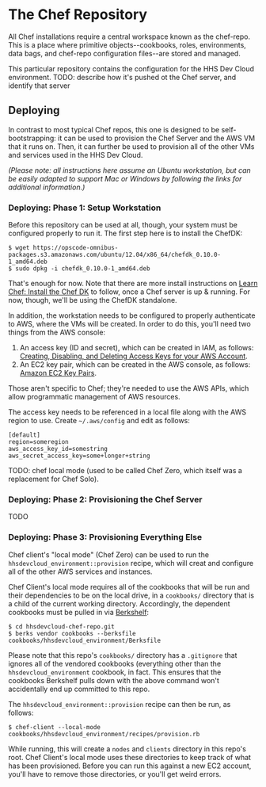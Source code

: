 The Chef Repository
===================
All Chef installations require a central workspace known as the chef-repo. This is a place where primitive objects--cookbooks, roles, environments, data bags, and chef-repo configuration files--are stored and managed.

This particular repository contains the configuration for the HHS Dev Cloud environment. TODO: describe how it's pushed ot the Chef server, and identify that server

## Deploying

In contrast to most typical Chef repos, this one is designed to be self-bootstrapping: it can be used to provision the Chef Server and the AWS VM that it runs on. Then, it can further be used to provision all of the other VMs and services used in the HHS Dev Cloud.

*(Please note: all instructions here assume an Ubuntu workstation, but can be easily adapted to support Mac or Windows by following the links for additional information.)*

### Deploying: Phase 1: Setup Workstation

Before this repository can be used at all, though, your system must be configured properly to run it. The first step here is to install the ChefDK:

    $ wget https://opscode-omnibus-packages.s3.amazonaws.com/ubuntu/12.04/x86_64/chefdk_0.10.0-1_amd64.deb
    $ sudo dpkg -i chefdk_0.10.0-1_amd64.deb

That's enough for now. Note that there are more install instructions on [Learn Chef: Install the Chef DK](https://docs.chef.io/install_dk.html) to follow, once a Chef server is up & running. For now, though, we'll be using the ChefDK standalone.

In addition, the workstation needs to be configured to properly authenticate to AWS, where the VMs will be created. In order to do this, you'll need two things from the AWS console:

1. An access key (ID and secret), which can be created in IAM, as follows: [Creating, Disabling, and Deleting Access Keys for your AWS Account](http://docs.aws.amazon.com/general/latest/gr/managing-aws-access-keys.html).
2. An EC2 key pair, which can be created in the AWS console, as follows: [Amazon EC2 Key Pairs](http://docs.aws.amazon.com/AWSEC2/latest/UserGuide/ec2-key-pairs.html).

Those aren't specific to Chef; they're needed to use the AWS APIs, which allow programmatic management of AWS resources.

The access key needs to be referenced in a local file along with the AWS region to use. Create `~/.aws/config` and edit as follows:

    [default]
    region=someregion
    aws_access_key_id=somestring
    aws_secret_access_key=some+longer+string

TODO: chef local mode (used to be called Chef Zero, which itself was a replacement for Chef Solo).

### Deploying: Phase 2: Provisioning the Chef Server

TODO

### Deploying: Phase 3: Provisioning Everything Else

Chef client's "local mode" (Chef Zero) can be used to run the `hhsdevcloud_environment::provision` recipe, which will creat and configure all of the other AWS services and instances.

Chef Client's local mode requires all of the cookbooks that will be run and their dependencies to be on the local drive, in a `cookbooks/` directory that is a child of the current working directory. Accordingly, the dependent cookbooks must be pulled in via [Berkshelf](http://berkshelf.com/):

    $ cd hhsdevcloud-chef-repo.git
    $ berks vendor cookbooks --berksfile cookbooks/hhsdevcloud_environment/Berksfile

Please note that this repo's `cookbooks/` directory has a `.gitignore` that ignores all of the vendored cookbooks (everything other than the `hhsdevcloud_environment` cookbook, in fact. This ensures that the cookbooks Berkshelf pulls down with the above command won't accidentally end up committed to this repo.

The `hhsdevcloud_environment::provision` recipe can then be run, as follows:

    $ chef-client --local-mode cookbooks/hhsdevcloud_environment/recipes/provision.rb

While running, this will create a `nodes` and `clients` directory in this repo's root. Chef Client's local mode uses these directories to keep track of what has been provisioned. Before you can run this against a new EC2 account, you'll have to remove those directories, or you'll get weird errors.

